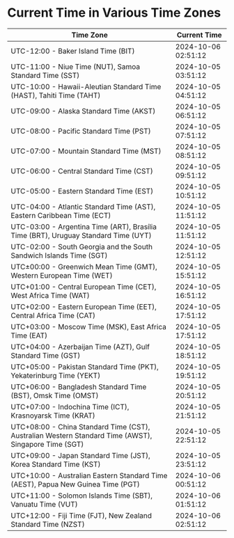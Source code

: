 # Current Time in Various Time Zones

| Time Zone | Current Time |
|-----------|--------------|
| UTC-12:00 - Baker Island Time (BIT) | 2024-10-06 02:51:12 |
| UTC-11:00 - Niue Time (NUT), Samoa Standard Time (SST) | 2024-10-05 03:51:12 |
| UTC-10:00 - Hawaii-Aleutian Standard Time (HAST), Tahiti Time (TAHT) | 2024-10-05 04:51:12 |
| UTC-09:00 - Alaska Standard Time (AKST) | 2024-10-05 06:51:12 |
| UTC-08:00 - Pacific Standard Time (PST) | 2024-10-05 07:51:12 |
| UTC-07:00 - Mountain Standard Time (MST) | 2024-10-05 08:51:12 |
| UTC-06:00 - Central Standard Time (CST) | 2024-10-05 09:51:12 |
| UTC-05:00 - Eastern Standard Time (EST) | 2024-10-05 10:51:12 |
| UTC-04:00 - Atlantic Standard Time (AST), Eastern Caribbean Time (ECT) | 2024-10-05 11:51:12 |
| UTC-03:00 - Argentina Time (ART), Brasília Time (BRT), Uruguay Standard Time (UYT) | 2024-10-05 11:51:12 |
| UTC-02:00 - South Georgia and the South Sandwich Islands Time (SGT) | 2024-10-05 12:51:12 |
| UTC±00:00 - Greenwich Mean Time (GMT), Western European Time (WET) | 2024-10-05 15:51:12 |
| UTC+01:00 - Central European Time (CET), West Africa Time (WAT) | 2024-10-05 16:51:12 |
| UTC+02:00 - Eastern European Time (EET), Central Africa Time (CAT) | 2024-10-05 17:51:12 |
| UTC+03:00 - Moscow Time (MSK), East Africa Time (EAT) | 2024-10-05 17:51:12 |
| UTC+04:00 - Azerbaijan Time (AZT), Gulf Standard Time (GST) | 2024-10-05 18:51:12 |
| UTC+05:00 - Pakistan Standard Time (PKT), Yekaterinburg Time (YEKT) | 2024-10-05 19:51:12 |
| UTC+06:00 - Bangladesh Standard Time (BST), Omsk Time (OMST) | 2024-10-05 20:51:12 |
| UTC+07:00 - Indochina Time (ICT), Krasnoyarsk Time (KRAT) | 2024-10-05 21:51:12 |
| UTC+08:00 - China Standard Time (CST), Australian Western Standard Time (AWST), Singapore Time (SGT) | 2024-10-05 22:51:12 |
| UTC+09:00 - Japan Standard Time (JST), Korea Standard Time (KST) | 2024-10-05 23:51:12 |
| UTC+10:00 - Australian Eastern Standard Time (AEST), Papua New Guinea Time (PGT) | 2024-10-06 00:51:12 |
| UTC+11:00 - Solomon Islands Time (SBT), Vanuatu Time (VUT) | 2024-10-06 01:51:12 |
| UTC+12:00 - Fiji Time (FJT), New Zealand Standard Time (NZST) | 2024-10-06 02:51:12 |
